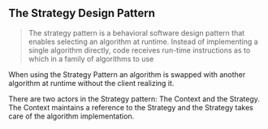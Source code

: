## The Strategy Design Pattern

> The strategy pattern is a behavioral software design pattern that enables selecting an algorithm at runtime. Instead of implementing a single algorithm directly, code receives run-time instructions as to which in a family of algorithms to use

When using the Strategy Pattern an algorithm is swapped with another algorithm at runtime without the client realizing it. 

There are two actors in the Strategy pattern: The Context and the Strategy. The Context maintains a reference to the Strategy and the Strategy takes care of the algorithm implementation.